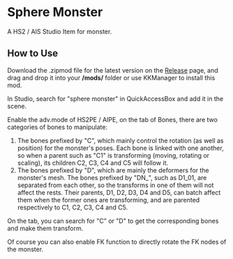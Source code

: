 # Sphere Monster
A HS2 / AIS Studio Item for monster.

## How to Use
Download the .zipmod file for the latest version on the [Release](https://github.com/Blatke/Sphere-Monster/releases) page, and drag and drop it into your **/mods/** folder or use KKManager to install this mod.

In Studio, search for "sphere monster" in QuickAccessBox and add it in the scene.

Enable the adv.mode of HS2PE / AIPE, on the tab of Bones, there are two categories of bones to manipulate:
1. The bones prefixed by "C", which mainly control the rotation (as well as position) for the monster's poses. Each bone is linked with one another, so when a parent such as "C1" is transforming (moving, rotating or scaling), its children C2, C3, C4 and C5 will follow it.
2. The bones prefixed by "D", which are mainly the deformers for the monster's mesh. The bones prefixed by "DN_", such as D1_01, are separated from each other, so the transforms in one of them will not affect the rests. Their parents, D1, D2, D3, D4 and D5, can batch affect them when the former ones are transforming, and are parented respectively to C1, C2, C3, C4 and C5.

On the tab, you can search for "C" or "D" to get the corresponding bones and make them transform.

Of course you can also enable FK function to directly rotate the FK nodes of the monster.

